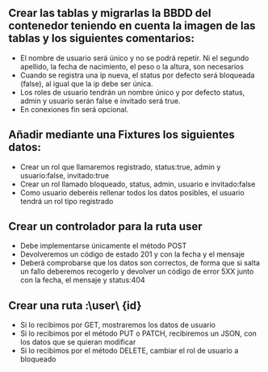 ## Crear las tablas y migrarlas la BBDD del contenedor teniendo en cuenta la imagen de las tablas y los siguientes comentarios:
- El nombre de usuario será único y no se podrá repetir. Ni el segundo apellido, la fecha de nacimiento, el peso o la altura, son necesarios
- Cuando se registra una ip nueva, el status por defecto será bloqueada (false), al igual que la ip debe ser única.
- Los roles de usuario tendrán un nombre único y por defecto status, admin y usuario serán false e invitado será true.
- En conexiones fin será opcional.
## Añadir mediante una Fixtures los siguientes datos:
- Crear un rol que llamaremos registrado, status:true, admin y usuario:false, invitado:true
- Crear un rol llamado bloqueado, status, admin, usuario e invitado:false
- Como usuario deberéis rellenar todos los datos posibles, el usuario tendrá un rol tipo registrado
## Crear un controlador para la ruta user
- Debe implementarse únicamente el método POST
- Devolveremos un código de estado 201 y con la fecha y el mensaje
- Deberá comprobarse que los datos son correctos, de forma que si salta un fallo deberemos recogerlo y devolver un código de error 5XX junto con la fecha, el mensaje y status:404
## Crear una ruta :\user\ {id}
- Si lo recibimos por GET, mostraremos los datos de usuario
- Si lo recibimos por el método PUT o PATCH, recibiremos un JSON, con los datos que se quieran modificar
- Si lo recibimos por el método DELETE, cambiar el rol de usuario a bloqueado

